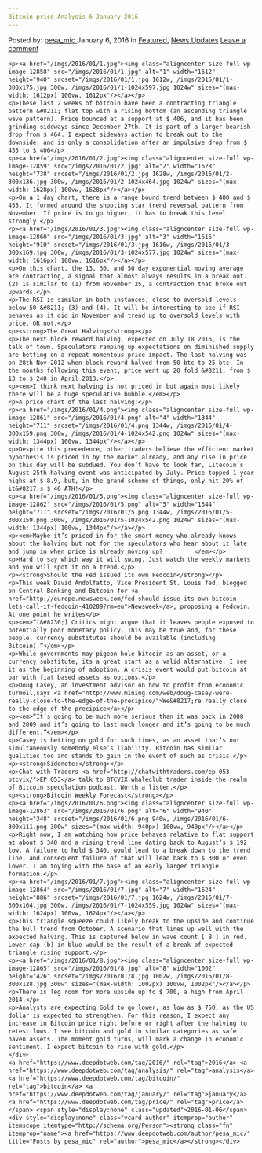 ```yaml
---
Bitcoin price Analysis 6 January 2016
---
```

<article class="post-listing post-12857 post type-post status-publish format-standard has-post-thumbnail hentry  tag-3336 tag-analysis tag-bitcoin tag-january tag-price">
    <div class="post-inner">
        <span>Posted by: <a href="https://www.deepdotweb.com/author/pesa_mic/" title="">pesa_mic </a></span>
    <span>January 6, 2016</span>
    <span>in <a href="https://www.deepdotweb.com/category/deepdot-news/" rel="category tag">Featured</a>, <a href="https://www.deepdotweb.com/category/news-updates/" rel="category tag">News Updates</a></span>
    <span><a href="https://www.deepdotweb.com/2016/01/06/bitcoin-price-analysis-6-january-2016/#respond">Leave a comment</a></span>
    </p>
    <div class="clear"></div>
    
    <p><a href="/imgs/2016/01/1.jpg"><img class="aligncenter size-full wp-image-12858" src="/imgs/2016/01/1.jpg" alt="1" width="1612" height="940" srcset="/imgs/2016/01/1.jpg 1612w, /imgs/2016/01/1-300x175.jpg 300w, /imgs/2016/01/1-1024x597.jpg 1024w" sizes="(max-width: 1612px) 100vw, 1612px"/></a></p>
    <p>These last 2 weeks of bitcoin have been a contracting triangle pattern &#8211; flat top with a rising bottom (an ascending triangle wave pattern). Price bounced at a support at $ 406, and it has been grinding sideways since December 27th. It is part of a larger bearish drop from $ 464. I expect sideways action to break out to the downside, and is only a consolidation after an impulsive drop from $ 455 to $ 406</p>
    <p><a href="/imgs/2016/01/2.jpg"><img class="aligncenter size-full wp-image-12859" src="/imgs/2016/01/2.jpg" alt="2" width="1628" height="738" srcset="/imgs/2016/01/2.jpg 1628w, /imgs/2016/01/2-300x136.jpg 300w, /imgs/2016/01/2-1024x464.jpg 1024w" sizes="(max-width: 1628px) 100vw, 1628px"/></a></p>
    <p>On a 1 day chart, there is a range bound trend between $ 400 and $ 455. It formed around the shooting star trend reversal pattern from November. If price is to go higher, it has to break this level strongly.</p>
    <p><a href="/imgs/2016/01/3.jpg"><img class="aligncenter size-full wp-image-12860" src="/imgs/2016/01/3.jpg" alt="3" width="1616" height="910" srcset="/imgs/2016/01/3.jpg 1616w, /imgs/2016/01/3-300x169.jpg 300w, /imgs/2016/01/3-1024x577.jpg 1024w" sizes="(max-width: 1616px) 100vw, 1616px"/></a></p>
    <p>On this chart, the 13, 30, and 50 day exponential moving average are contracting, a signal that almost always results in a break out. (2) is similar to (1) from November 25, a contraction that broke out upwards.</p>
    <p>The RSI is similar in both instances, close to oversold levels below 50 &#8211; (3) and (4). It will be interesting to see if RSI behaves as it did in November and trend up to oversold levels with price, OR not.</p>
    <p><strong>The Great Halving</strong></p>
    <p>The next block reward halving, expected on July 18 2016, is the talk of town. Speculators ramping up expectations on diminished supply are betting on a repeat momentous price impact. The last halving was on 28th Nov 2012 when block reward halved from 50 btc to 25 btc. In the months following this event, price went up 20 fold &#8211; from $ 13 to $ 240 in April 2013.</p>
    <p><em>I think next halving is not priced in but again most likely there will be a huge speculative bubble.</em></p>
    <p>A price chart of the last halving:</p>
    <p><a href="/imgs/2016/01/4.png"><img class="aligncenter size-full wp-image-12861" src="/imgs/2016/01/4.png" alt="4" width="1344" height="711" srcset="/imgs/2016/01/4.png 1344w, /imgs/2016/01/4-300x159.png 300w, /imgs/2016/01/4-1024x542.png 1024w" sizes="(max-width: 1344px) 100vw, 1344px"/></a></p>
    <p>Despite this precedence, other traders believe the efficient market hypothesis is priced in by the market already, and any rise in price on this day will be subdued. You don’t have to look far, Litecoin’s August 25th halving event was anticipated by July. Price topped 1 year highs at $ 8.9, but, in the grand scheme of things, only hit 20% of it&#8217;s $ 46 ATH!</p>
    <p><a href="/imgs/2016/01/5.png"><img class="aligncenter size-full wp-image-12862" src="/imgs/2016/01/5.png" alt="5" width="1344" height="711" srcset="/imgs/2016/01/5.png 1344w, /imgs/2016/01/5-300x159.png 300w, /imgs/2016/01/5-1024x542.png 1024w" sizes="(max-width: 1344px) 100vw, 1344px"/></a></p>
    <p><em>Maybe it’s priced in for the smart money who already knows about the halving but not for the speculators who hear about it late and jump in when price is already moving up?         </em></p>
    <p>Hard to say which way it will swing. Just watch the weekly markets and you will spot it on a trend.</p>
    <p><strong>Should the Fed issued its own Fedcoin</strong></p>
    <p>This week David Andolfatto, Vice President St. Louis fed, blogged on Central Banking and Bitcoin for <a href="http://europe.newsweek.com/fed-should-issue-its-own-bitcoin-lets-call-it-fedcoin-410289?rm=eu">Newsweek</a>, proposing a Fedcoin. At one point he writes</p>
    <p><em>“[&#8230;] Critics might argue that it leaves people exposed to potentially poor monetary policy. This may be true and, for these people, currency substitutes should be available (including Bitcoin).”</em></p>
    <p>While governments may pigeon hole bitcoin as an asset, or a currency substitute, its a great start as a valid alternative. I see it as the beginning of adoption. A crisis event would put bitcoin at par with fiat based assets as options.</p>
    <p>Doug Casey, an investment advisor on how to profit from economic turmoil,says <a href="http://www.mining.com/web/doug-casey-were-really-close-to-the-edge-of-the-precipice/">We&#8217;re really close to the edge of the precipice</a></p>
    <p><em>“It’s going to be much more serious than it was back in 2008 and 2009 and it’s going to last much longer and it’s going to be much different.”</em></p>
    <p>Casey is betting on gold for such times, as an asset that’s not simultaneously somebody else’s liability. Bitcoin has similar qualities too and stands to gain in the event of such as crisis.</p>
    <p><strong>Sidenote:</strong></p>
    <p>Chat with Traders <a href="http://chatwithtraders.com/ep-053-btcvix/">EP 053</a> talk to BTCVIX whaleclub trader inside the realm of Bitcoin speculation podcast. Worth a listen.</p>
    <p><strong>Bitcoin Weekly Forecast</strong></p>
    <p><a href="/imgs/2016/01/6.png"><img class="aligncenter size-full wp-image-12863" src="/imgs/2016/01/6.png" alt="6" width="940" height="348" srcset="/imgs/2016/01/6.png 940w, /imgs/2016/01/6-300x111.png 300w" sizes="(max-width: 940px) 100vw, 940px"/></a></p>
    <p>Right now, I am watching how price behaves relative to flat support at about $ 340 and a rising trend line dating back to August’s $ 192 low. A failure to hold $ 340, would lead to a break down to the trend line, and consequent failure of that will lead back to $ 300 or even lower. I am toying with the base of an early larger triangle formation.</p>
    <p><a href="/imgs/2016/01/7.jpg"><img class="aligncenter size-full wp-image-12864" src="/imgs/2016/01/7.jpg" alt="7" width="1624" height="886" srcset="/imgs/2016/01/7.jpg 1624w, /imgs/2016/01/7-300x164.jpg 300w, /imgs/2016/01/7-1024x559.jpg 1024w" sizes="(max-width: 1624px) 100vw, 1624px"/></a></p>
    <p>This triangle squeeze could likely break to the upside and continue the bull trend from October. A scenario that lines up well with the expected halving. This is captured below in wave count [ B ] in red. Lower cap (b) in blue would be the result of a break of expected triangle rising support.</p>
    <p><a href="/imgs/2016/01/8.jpg"><img class="aligncenter size-full wp-image-12865" src="/imgs/2016/01/8.jpg" alt="8" width="1002" height="426" srcset="/imgs/2016/01/8.jpg 1002w, /imgs/2016/01/8-300x128.jpg 300w" sizes="(max-width: 1002px) 100vw, 1002px"/></a></p>
    <p>There is leg room for more upside up to $ 700, a high from April 2014.</p>
    <p>Analysts are expecting Gold to go lower, as low as $ 750, as the US dollar is expected to strengthen. For this reason, I expect any increase in Bitcoin price right before or right after the halving to retest lows. I see bitcoin and gold in similar categories as safe haven assets. The moment gold turns, will mark a change in economic sentiment. I expect bitcoin to rise with gold.</p>
    </div>
    <a href="https://www.deepdotweb.com/tag/2016/" rel="tag">2016</a> <a href="https://www.deepdotweb.com/tag/analysis/" rel="tag">analysis</a> <a href="https://www.deepdotweb.com/tag/bitcoin/" rel="tag">bitcoin</a> <a href="https://www.deepdotweb.com/tag/january/" rel="tag">january</a> <a href="https://www.deepdotweb.com/tag/price/" rel="tag">price</a></span> <span style="display:none" class="updated">2016-01-06</span>
    <div style="display:none" class="vcard author" itemprop="author" itemscope itemtype="http://schema.org/Person"><strong class="fn" itemprop="name"><a href="https://www.deepdotweb.com/author/pesa_mic/" title="Posts by pesa_mic" rel="author">pesa_mic</a></strong></div>
    
